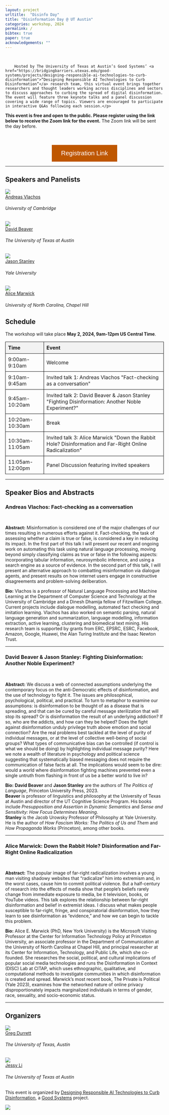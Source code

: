 ```yaml
---
layout: project
urltitle:  "Disinfo Day"
title: "Disinformation Day @ UT Austin"
categories: workshop, 2024 
permalink: /
bibtex: true
paper: true
acknowledgements: ""
---
```


<br />

<div class="row">
    <div class="col-xs-12">
        <p>

        Hosted by The University of Texas at Austin’s Good Systems’ <a href="https://bridgingbarriers.utexas.edu/good-systems/projects/designing-responsible-ai-technologies-to-curb-disinformation">“Designing Responsible AI Technologies to Curb Disinformation”</a> research team, this virtual event brings together researchers and thought leaders working across disciplines and sectors to discuss approaches to curbing the spread of digital disinformation. The event will feature three keynote talks and a panel discussion covering a wide range of topics. Viewers are encouraged to participate in interactive Q&As following each session.</p>

<p><b>This event is free and open to the public. Please register using the link below to receive the Zoom link for the event.</b> The Zoom link will be sent the day before.</p>
    </div>
</div>

<br />


<div style="text-align: center; margin-top: 20px;">
<a href="https://forms.gle/cAvNbp9QJSbzRSbB7" style="text-decoration: none;">
        <button style="background-color: #BF5700; color: white; padding: 15px 30px; text-align: center; display: inline-block; font-size: 20px; border: none; cursor: pointer;">
            Registration Link
        </button>
    </a>
</div>

<hr />

<!-- Speakers -->
<div class="row" id="speakers">
  <div class="col-xs-12">
    <h2>Speakers and Panelists</h2>
  </div>
</div>
<div class="row">
  <div class="col-xs-6 col-lg-3">
    <a href="https://andreasvlachos.github.io/">
      <img class="people-pic" src="https://www.cst.cam.ac.uk/sites/www.cst.cam.ac.uk/files/images/profile/andreas_vlachos-web-3.jpg">
    </a>
    <div class="people-name">
      <a href="https://andreasvlachos.github.io/">Andreas Vlachos</a>
      <h6>University of Cambridge</h6>
    </div>
  </div>
  <div class="col-xs-6 col-lg-3">
    <a href="https://liberalarts.utexas.edu/linguistics/faculty/dib97">
      <img class="people-pic" src="static/img/people/david-beaver.png">
    </a>
    <div class="people-name">
      <a href="https://liberalarts.utexas.edu/linguistics/faculty/dib97">David Beaver</a>
      <h6>The University of Texas at Austin</h6>
    </div>
  </div>
  <div class="col-xs-6 col-lg-3">
    <a href="https://campuspress.yale.edu/jasonstanley/">
      <img class="people-pic" src="./static/img/people/jason-stanley.png">
    </a>
    <div class="people-name">
      <a href="https://campuspress.yale.edu/jasonstanley/">Jason Stanley</a>
      <h6>Yale University</h6>
    </div>
  </div>
  <div class="col-xs-6 col-lg-3">
    <a href="https://comm.unc.edu/people/department-faculty/alice-e-marwick/">
      <img class="people-pic" src="static/img/people/alice-marwick2.jpeg">
    </a>
    <div class="people-name">
      <a href="https://comm.unc.edu/people/department-faculty/alice-e-marwick/">Alice Marwick</a>
      <h6>University of North Carolina, Chapel Hill</h6>
    </div>
  </div>
</div> 

  
<div class="col-xs-12"  id="schedule">
    <h2>Schedule</h2>  
</div>

<p>The workshop will take place <b>May 2, 2024, 9am-12pm US Central Time</b>.

<style>
    table {
        width: 100%;
        border-collapse: collapse;
    }
    th, td {
        border: 1px solid black;
        padding: 8px;
        text-align: left;
    }
    th {
        background-color: #f2f2f2;
    }
</style>

<table>
    <tr>
        <th>Time</th>
        <th>Event</th>
    </tr>
    <tr>
        <td>9:00am-9:10am</td>
        <td>Welcome</td>
    </tr>
    <tr>
        <td>9:10am-9:45am</td>
        <td>Invited talk 1: Andreas Vlachos "Fact-checking as a conversation"</td>
    </tr>
    <tr>
        <td>9:45am-10:20am</td>
        <td>Invited talk 2: David Beaver & Jason Stanley "Fighting Disinformation: Another Noble Experiment?"</td>
    </tr>
    <tr>
        <td>10:20am-10:30am</td>
        <td>Break</td>
    </tr>
    <tr>
        <td>10:30am-11:05am</td>
        <td>Invited talk 3: Alice Marwick "Down the Rabbit Hole? Disinformation and Far-Right Online Radicalization"</td>
    </tr>
    <tr>
        <td>11:05am-12:00pm</td>
        <td>Panel Discussion featuring invited speakers</td>
    </tr>
</table>

<hr />
 

<div id="speaker-bios">
    <h2>Speaker Bios and Abstracts</h2>  
    <h3>Andreas Vlachos: Fact-checking as a conversation</h3>
    <br/>

<p><b>Abstract:</b> Misinformation is considered one of the major challenges of our times resulting in numerous efforts against it.  Fact-checking, the task of assessing whether a claim is true or false, is considered a key in reducing its impact. In the first part of this talk I will present our recent and ongoing work on automating this task using natural language processing, moving beyond simply classifying claims as true or false in the following aspects: incorporating tabular information, neurosymbolic inference, and using a search engine as a source of evidence. In the second part of this talk, I will present an alternative approach to combatting misinformation via dialogue agents, and present results on how internet users engage in constructive disagreements and problem-solving deliberation.

<p><b>Bio:</b> Vlachos is a professor of Natural Language Processing and Machine Learning at the Department of Computer Science and Technology at the University of Cambridge and a Dinesh Dhamija fellow of Fitzwilliam College. Current projects include dialogue modelling, automated fact checking and imitation learning. Vlachos has also worked on semantic parsing, natural language generation and summarization, language modelling, information extraction, active learning, clustering and biomedical text mining. His research team is supported by grants from ERC, EPSRC, ESRC, Facebook, Amazon, Google, Huawei, the Alan Turing Institute and the Isaac Newton Trust.
 
 <br>
 <hr/>
    <h3>David Beaver & Jason Stanley: Fighting Disinformation: Another Noble Experiment?</h3>
    <br/>
<p><b>Abstract:</b> We discuss a web of connected assumptions underlying the contemporary focus on the anti-Democratic effects of disinformation, and the use of technology to fight it. The issues are philosophical, psychological, political, and practical. To turn to metaphor to examine our assumptions: is disinformation to be thought of as a disease that is spreading, and that can be cured by careful message sterilization that will stop its spread? Or is disinformation the result of an underlying addiction? If so, who are the addicts, and how can they be helped? Does the fight against disinformation unduly privilege truth above emotion and social connection? Are the real problems best tackled at the level of purity of individual messages, or at the level of collective well-being of social groups? What types of communicative bias can be controlled (if control is what we should be doing) by highlighting individual message purity? Here we note a wealth of literature in psychology and political science suggesting that systematically biased messaging does not require the communication of false facts at all. The implications would seem to be dire: would a world where disinformation fighting machines prevented even a single untruth from flashing in front of us be a better world to live in?

<p><b>Bio:</b> <b>David Beaver</b> and <b>Jason Stanley</b> are the authors of <i>The Politics of Language</i>, Princeton University Press, 2023. <br/>
<b>Beaver</b> is professor of linguistics and philosophy at the University of Texas at Austin and director of the UT Cognitive Science Program. His books include <i>Presupposition and Assertion in Dynamic Semantics</i> and <i>Sense and Sensitivity: How Focus Determines Meaning</i>.  <br/>
<b>Stanley</b> is the Jacob Urowsky Professor of Philosophy at Yale University. He is the author of <i>How Fascism Works: The Politics of Us and Them</i> and <i>How Propaganda Works</i> (Princeton), among other books.

 <br>
 <hr/>
    <h3>Alice Marwick: Down the Rabbit Hole? Disinformation and Far-Right Online Radicalization</h3>
    <br/>

<p><b>Abstract:</b> The popular image of far-right radicalization involves a young man visiting shadowy websites that “radicalize” him into extremism and, in the worst cases, cause him to commit political violence. But a half-century of research into the effects of media show that people’s beliefs rarely change from immediate exposure to media, be it television, books, or YouTube videos. This talk explores the relationship between far-right disinformation and belief in extremist ideas. I discuss what makes people susceptible to far-right, fringe, and conspiratorial disinformation, how they learn to see disinformation as “evidence,” and how we can begin to tackle this problem.

<p><b>Bio:</b> Alice E. Marwick (PhD, New York University) is the Microsoft Visiting Professor at the Center for Information Technology Policy at Princeton University, an associate professor in the Department of Communication at the University of North Carolina at Chapel Hill, and principal researcher at its Center for Information, Technology, and Public Life, which she co-founded. She researches the social, political, and cultural implications of popular social media technologies and runs the Disinformation in Context (DISC) Lab at CITAP, which uses ethnographic, qualitative, and computational methods to investigate communities in which disinformation is created and spread. Marwick’s most recent book, The Private is Political (Yale 2023), examines how the networked nature of online privacy disproportionately impacts marginalized individuals in terms of gender, race, sexuality, and socio-economic status.



 <br>
 <hr/>

<!-- Organizers -->
<div class="row" id="organizers">
  <div class="col-xs-12">
    <h2>Organizers</h2>
  </div>
</div>

<div class="row">
  <div class="col-xs-6 col-lg-3">
    <a href="https://www.cs.utexas.edu/~gdurrett//">
      <img class="people-pic" src="https://www.cs.utexas.edu/~gdurrett/photo.png">
    </a>
    <div class="people-name">
      <a href="https://www.cs.utexas.edu/~gdurrett/">Greg Durrett</a>
      <h6>The University of Texas, Austin</h6>
    </div>
  </div>
  <div class="col-xs-6 col-lg-3">
    <a href="https://jessyli.com/">
      <img class="people-pic" src="https://jessyli.com/assets/images/me.jpg">
    </a>
    <div class="people-name">
      <a href="https://jessyli.com/">Jessy Li</a>
      <h6>The University of Texas at Austin</h6>
    </div>
  </div>
</div>

<p>This event is organized by <a href="https://bridgingbarriers.utexas.edu/good-systems/projects/designing-responsible-ai-technologies-to-curb-disinformation">Designing Responsible AI Technologies to Curb Disinformation</a>, a <a href="https://bridgingbarriers.utexas.edu/good-systems">Good Systems</a> project.


<div class="row">
  <div class="col-xs-6 col-lg-3">
      <img src="./static/img/good-systems.png">
  </div>
</div>


